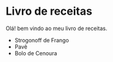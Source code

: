 # Livro de receitas

Olá! bem vindo ao meu livro de receitas.

- Strogonoff de Frango
- Pavê
- Bolo de Cenoura
